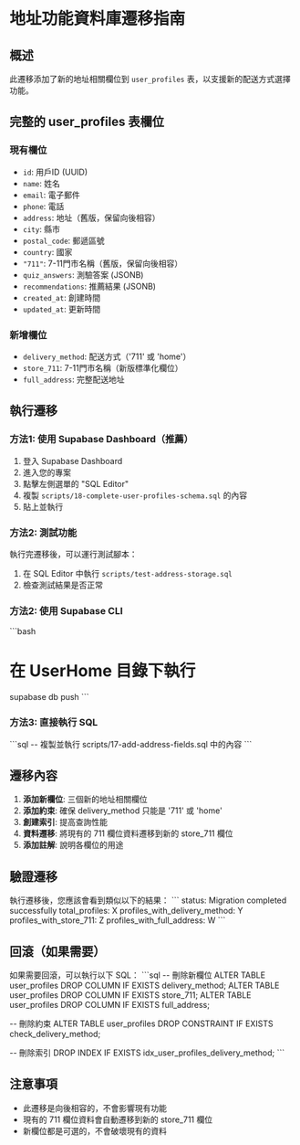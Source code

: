 # 地址功能資料庫遷移指南

## 概述
此遷移添加了新的地址相關欄位到 `user_profiles` 表，以支援新的配送方式選擇功能。

## 完整的 user_profiles 表欄位
### 現有欄位
- `id`: 用戶ID (UUID)
- `name`: 姓名
- `email`: 電子郵件
- `phone`: 電話
- `address`: 地址（舊版，保留向後相容）
- `city`: 縣市
- `postal_code`: 郵遞區號
- `country`: 國家
- `"711"`: 7-11門市名稱（舊版，保留向後相容）
- `quiz_answers`: 測驗答案 (JSONB)
- `recommendations`: 推薦結果 (JSONB)
- `created_at`: 創建時間
- `updated_at`: 更新時間

### 新增欄位
- `delivery_method`: 配送方式（'711' 或 'home'）
- `store_711`: 7-11門市名稱（新版標準化欄位）
- `full_address`: 完整配送地址

## 執行遷移

### 方法1: 使用 Supabase Dashboard（推薦）
1. 登入 Supabase Dashboard
2. 進入您的專案
3. 點擊左側選單的 "SQL Editor"
4. 複製 `scripts/18-complete-user-profiles-schema.sql` 的內容
5. 貼上並執行

### 方法2: 測試功能
執行完遷移後，可以運行測試腳本：
1. 在 SQL Editor 中執行 `scripts/test-address-storage.sql`
2. 檢查測試結果是否正常

### 方法2: 使用 Supabase CLI
\`\`\`bash
# 在 UserHome 目錄下執行
supabase db push
\`\`\`

### 方法3: 直接執行 SQL
\`\`\`sql
-- 複製並執行 scripts/17-add-address-fields.sql 中的內容
\`\`\`

## 遷移內容
1. **添加新欄位**: 三個新的地址相關欄位
2. **添加約束**: 確保 delivery_method 只能是 '711' 或 'home'
3. **創建索引**: 提高查詢性能
4. **資料遷移**: 將現有的 711 欄位資料遷移到新的 store_711 欄位
5. **添加註解**: 說明各欄位的用途

## 驗證遷移
執行遷移後，您應該會看到類似以下的結果：
\`\`\`
status: Migration completed successfully
total_profiles: X
profiles_with_delivery_method: Y
profiles_with_store_711: Z
profiles_with_full_address: W
\`\`\`

## 回滾（如果需要）
如果需要回滾，可以執行以下 SQL：
\`\`\`sql
-- 刪除新欄位
ALTER TABLE user_profiles DROP COLUMN IF EXISTS delivery_method;
ALTER TABLE user_profiles DROP COLUMN IF EXISTS store_711;
ALTER TABLE user_profiles DROP COLUMN IF EXISTS full_address;

-- 刪除約束
ALTER TABLE user_profiles DROP CONSTRAINT IF EXISTS check_delivery_method;

-- 刪除索引
DROP INDEX IF EXISTS idx_user_profiles_delivery_method;
\`\`\`

## 注意事項
- 此遷移是向後相容的，不會影響現有功能
- 現有的 711 欄位資料會自動遷移到新的 store_711 欄位
- 新欄位都是可選的，不會破壞現有的資料
